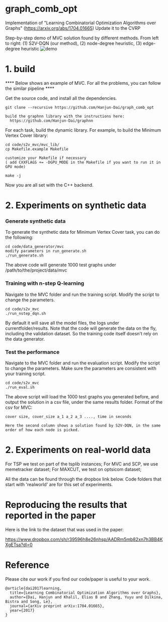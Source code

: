 # graph_comb_opt 
Implementation of "Learning Combinatorial Optimization Algorithms over Graphs" (https://arxiv.org/abs/1704.01665)
Update it to the CVRP

Step-by-step demo of MVC solution found by different methods.
From left to right: (1) S2V-DQN (our method), (2) node-degree heuristic, (3) edge-degree heuristic
![demo](https://github.com/Hanjun-Dai/graph_comb_opt/blob/master/visualize/mvc-40-50.gif)

# 1. build

**** Below shows an example of MVC. For all the problems, you can follow the similar pipeline ****

Get the source code, and install all the dependencies. 

    git clone --recursive https://github.com/Hanjun-Dai/graph_comb_opt
    
    build the graphnn library with the instructions here:
      https://github.com/Hanjun-Dai/graphnn
    
For each task, build the dynamic library. For example, to build the Minimum Vertex Cover library:

    cd code/s2v_mvc/mvc_lib/
    cp Makefile.example Makefile
    
    customize your Makefile if necessary
    ( add CXXFLAGS += -DGPU_MODE in the Makefile if you want to run it in GPU mode)
    
    make -j
    
Now you are all set with the C++ backend. 

# 2. Experiments on synthetic data

### Generate synthetic data

To generate the synthetic data for Minimum Vertex Cover task, you can do the following:

    cd code/data_generator/mvc
    modify parameters in run_generate.sh
    ./run_generate.sh
    
The above code will generate 1000 test graphs under /path/to/the/project/data/mvc 

### Training with n-step Q-learning

Navigate to the MVC folder and run the training script. Modify the script to change the parameters. 

    cd code/s2v_mvc
    ./run_nstep_dqn.sh
    
By default it will save all the model files, the logs under currentfolder/results. Note that the code will generate the data on the fly, including the validation dataset. So the training code itself doesn't rely on the data generator. 

### Test the performance

Navigate to the MVC folder and run the evaluation script. Modify the script to change the parameters. Make sure the parameters are consistent with your training script. 

    cd code/s2v_mvc
    ./run_eval.sh

The above script will load the 1000 test graphs you generated before, and output the solution in a csv file, under the same results folder. Format of the csv for MVC:

    cover size, cover_size a_1 a_2 a_3 ...., time in seconds
    
    Here the second column shows a solution found by S2V-DQN, in the same order of how each node is picked. 

# 2. Experiments on real-world data

For TSP we test on part of the tsplib instances;
For MVC and SCP, we use memetracker dataset; 
For MAXCUT, we test on optsicom dataset; 

All the data can be found through the dropbox link below. Code folders that start with 'realworld' are for this set of experiments. 

# Reproducing the results that reported in the paper

Here is the link to the dataset that was used in the paper:

https://www.dropbox.com/sh/r39596h8e26nhsp/AADRm5mb82xn7h3BB4KXgETsa?dl=0


# Reference

Please cite our work if you find our code/paper is useful to your work. 

    @article{dai2017learning,
      title={Learning Combinatorial Optimization Algorithms over Graphs},
      author={Dai, Hanjun and Khalil, Elias B and Zhang, Yuyu and Dilkina, Bistra and Song, Le},
      journal={arXiv preprint arXiv:1704.01665},
      year={2017}
    }
